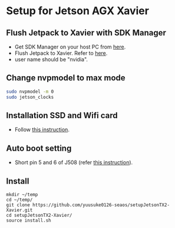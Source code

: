 # Setup for Jetson AGX Xavier

## Flush Jetpack to Xavier with SDK Manager
- Get SDK Manager on your host PC from [here](https://developer.nvidia.com/embedded/downloads).
- Flush Jetpack to Xavier. Refer to [here](https://docs.nvidia.com/sdk-manager/install-with-sdkm-jetson/index.html).
- user name should be "nvidia".

## Change nvpmodel to max mode
```bash
sudo nvpmodel -m 0
sudo jetson_clocks
```

## Installation SSD and Wifi card
- Follow [this instruction](https://medium.com/@ramin.nabati/installing-an-nvme-ssd-drive-on-nvidia-jetson-xavier-37183c948978).

## Auto boot setting
- Short pin 5 and 6 of J508 (refer [this instruction](https://devtalk.nvidia.com/default/topic/1044812/jetson-agx-xavier/auto-power-on-shows-logo-then-dies-/)).

## Install
```
mkdir ~/temp
cd ~/temp/
git clone https://github.com/yuusuke0126-seaos/setupJetsonTX2-Xavier.git
cd setupJetsonTX2-Xavier/
source install.sh
```